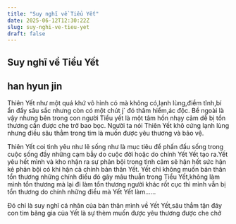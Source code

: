 ```yaml
---
title: "Suy nghĩ về Tiểu Yết"
date: 2025-06-12T12:30:22Z
slug: suy-nghi-ve-tieu-yet
draft: false
---
```


## Suy nghĩ về Tiểu Yết

## han hyun jin

Thiên Yết như một quá khứ vô hình có mà không có,lạnh lùng,điềm tĩnh,bí ẩn đầy sâu sắc nhưng còn có một chút j` đó thâm hiểm,ác độc. Bề ngoài là vậy nhưng bên trong con người Tiểu yết là một tâm hồn nhạy cảm dễ bị tổn thương cần được che trở bao bọc. Người ta nói Thiên Yết khô cứng lạnh lùng nhưng điều sâu thẳm trong tim là muốn được yêu thương và bảo vệ.
 
Thiên Yết coi tình yêu như lẽ sống như là mục tiêu để phấn đấu sống trong cuộc sống đầy những cạm bẫy do cuộc đời hoặc do chính Yết Yết tạo ra.Yết yêu hết mình và kho nhận ra sự phản bội trong tình cảm sẽ hận hết sức hận kẻ phản bội có khi hận cả chính bản thân Yết. Yết chỉ không muốn bản thân tổn thương những chính điều đó gây mâu thuẫn trong Tiểu Yết,không làm mình tổn thương mà lại đi làm tổn thương người khác rốt cục thì mình vẫn bị tổn thương do chính những điều mà Yết Yết làm......
 
Đó chỉ là suy nghĩ cá nhân của bản thân mình về Yết Yết,sâu thẳm tận đáy con tim băng gia của Yết là sự thèm muốn được yêu thương được che chở